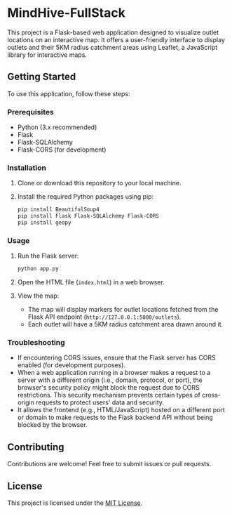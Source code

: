 # MindHive-FullStack
This project is a Flask-based web application designed to visualize outlet locations on an interactive map. It offers a user-friendly interface to display outlets and their 5KM radius catchment areas using Leaflet, a JavaScript library for interactive maps.

## Getting Started

To use this application, follow these steps:

### Prerequisites

- Python (3.x recommended)
- Flask
- Flask-SQLAlchemy
- Flask-CORS (for development)

### Installation

1. Clone or download this repository to your local machine.

2. Install the required Python packages using pip:

    ```bash
    pip install BeautifulSoup4
    pip install Flask Flask-SQLAlchemy Flask-CORS
    pip install geopy
    ```

### Usage

1. Run the Flask server:

    ```bash
    python app.py
    ```

2. Open the HTML file (`index.html`) in a web browser.

3. View the map:

    - The map will display markers for outlet locations fetched from the Flask API endpoint (`http://127.0.0.1:5000/outlets`).
    - Each outlet will have a 5KM radius catchment area drawn around it.

### Troubleshooting

- If encountering CORS issues, ensure that the Flask server has CORS enabled (for development purposes).
- When a web application running in a browser makes a request to a server with a different origin (i.e., domain, protocol, or port), the browser's security policy might block the request due to CORS restrictions. This security mechanism prevents certain types of cross-origin requests to protect users' data and security.
- It allows the frontend (e.g., HTML/JavaScript) hosted on a different port or domain to make requests to the Flask backend API without being blocked by the browser.

## Contributing

Contributions are welcome! Feel free to submit issues or pull requests.

## License

This project is licensed under the [MIT License](LICENSE).

